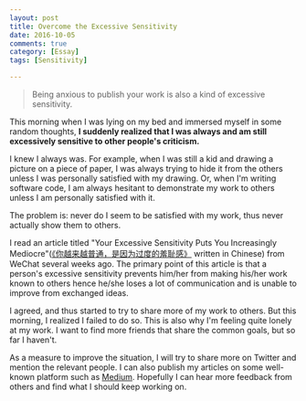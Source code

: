 ```yaml
---
layout: post
title: Overcome the Excessive Sensitivity
date: 2016-10-05
comments: true
category: [Essay]
tags: [Sensitivity]

---
```


> Being anxious to publish your work is also a kind of excessive sensitivity.

This morning when I was lying on my bed and immersed myself in some random thoughts, **I suddenly realized that I was always and am still excessively sensitive to other people's criticism.**

I knew I always was. For example, when I was still a kid and drawing a picture on a piece of paper, I was always trying to hide it from the others unless I was personally satisfied with my drawing. Or, when I'm writing software code, I am always hesitant to demonstrate my work to others unless I am personally satisfied with it.

The problem is: never do I seem to be satisfied with my work, thus never actually show them to others.

I read an article titled "Your Excessive Sensitivity Puts You Increasingly Mediocre"([《你越来越普通，是因为过度的羞耻感》](http://tinyurl.com/hkyhf3z) written in Chinese) from WeChat several weeks ago. The primary point of this article is that a person's excessive sensitivity prevents him/her from making his/her work known to others hence he/she loses a lot of communication and is unable to improve from exchanged ideas.

I agreed, and thus started to try to share more of my work to others. But this morning, I realized I failed to do so. This is also why I'm feeling quite lonely at my work. I want to find more friends that share the common goals, but so far I haven't.

As a measure to improve the situation, I will try to share more on Twitter and mention the relevant people. I can also publish my articles on some well-known platform such as [Medium](https://medium.com/). Hopefully I can hear more feedback from others and find what I should keep working on.
